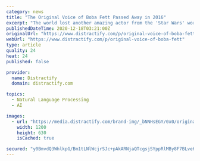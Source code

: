 ```yaml
---
category: news
title: "The Original Voice of Boba Fett Passed Away in 2016"
excerpt: "The world lost another amazing actor from the 'Star Wars' world when Jeremy Bulloch passed away. He joins the original voice of Boba Fett as icons."
publishedDateTime: 2020-12-18T03:21:00Z
originalUrl: "https://www.distractify.com/p/original-voice-of-boba-fett"
webUrl: "https://www.distractify.com/p/original-voice-of-boba-fett"
type: article
quality: 24
heat: 24
published: false

provider:
  name: Distractify
  domain: distractify.com

topics:
  - Natural Language Processing
  - AI

images:
  - url: "https://media.distractify.com/brand-img/_bNNHsEGY/0x0/original-voice-of-boba-fett-1608257902500.jpg"
    width: 1200
    height: 630
    isCached: true

secured: "y0BmvdQ3WhlkpG/Bm1tLNlWcjrSJc+pAkARNjaQTcgsjSYppRlMBy8F7BLveKbsnda5Y+xwIdFk+IJXQhcz5yEavdbtXZyh7jLNmNffI+liLKx2P2SYKTkzBESloW5PAHiqrl/q7gghEJa00JAEAdEbqICZ0hzzEXIg9Bg5qwMaXTYul1kbYc9D2CoJyI2qjyiNpMhWZzFEGpbbZ7WPMnw5otwjeq4NtLI4MimJ/HhJZH/tItzJEJGe7KwlPiHcP9xPk73BusdlFitJMmxlURuqnjyWiXtSTIxQjMbgxFOnix2rjnNDxkoR09I3Bh7YPh1HNRlmCmQXE+Yg975guBnmrz+mlF8Nk98Yv5q25PbM=;k6RylGckIXwRqf7WVnGUMg=="
---
```


